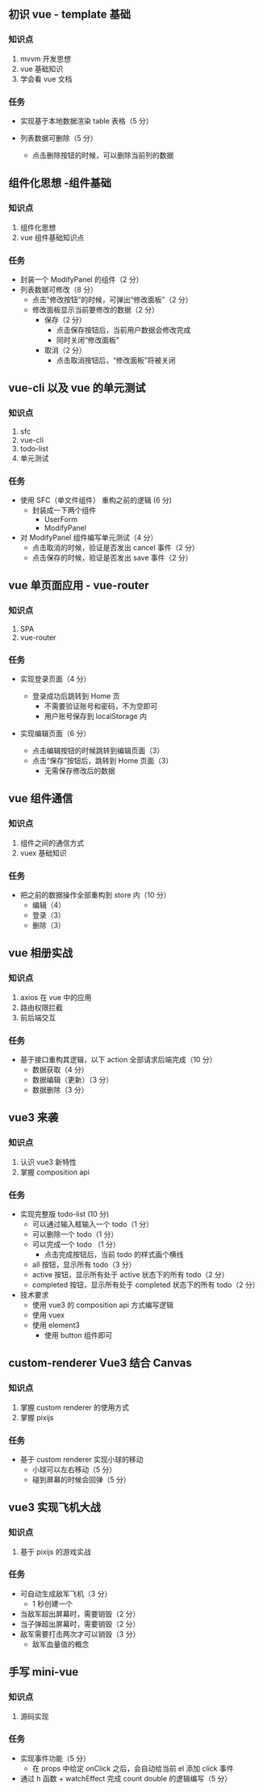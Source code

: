 ## 初识 vue - template 基础

### 知识点

1. mvvm 开发思想
2. vue 基础知识
3. 学会看 vue 文档

### 任务

- 实现基于本地数据渲染 table 表格（5 分）

- 列表数据可删除（5 分）

  - 点击删除按钮的时候，可以删除当前列的数据

## 组件化思想 -组件基础

### 知识点

1. 组件化思想
2. vue 组件基础知识点

### 任务

- 封装一个 ModifyPanel 的组件（2 分）
- 列表数据可修改（8 分）
  - 点击“修改按钮”的时候，可弹出“修改面板”（2 分）
  - 修改面板显示当前要修改的数据（2 分）
    - 保存（2 分）
      - 点击保存按钮后，当前用户数据会修改完成
      - 同时关闭“修改面板”
    - 取消（2 分）
      - 点击取消按钮后，“修改面板”将被关闭

## vue-cli 以及 vue 的单元测试

### 知识点

1. sfc
2. vue-cli
3. todo-list
4. 单元测试

### 任务

- 使用 SFC（单文件组件） 重构之前的逻辑 (6 分)
  - 封装成一下两个组件
    - UserForm
    - ModifyPanel
- 对 ModifyPanel 组件编写单元测试（4 分）
  - 点击取消的时候，验证是否发出 cancel 事件（2 分）
  - 点击保存的时候，验证是否发出 save 事件（2 分）

## vue 单页面应用 - vue-router

### 知识点

1. SPA
2. vue-router

### 任务

- 实现登录页面（4 分）

  - 登录成功后跳转到 Home 页
    - 不需要验证账号和密码，不为空即可
    - 用户账号保存到 localStorage 内

- 实现编辑页面（6 分）

  - 点击编辑按钮的时候跳转到编辑页面（3）
  - 点击“保存”按钮后，跳转到 Home 页面（3）
    - 无需保存修改后的数据

## vue 组件通信

### 知识点

1. 组件之间的通信方式
2. vuex 基础知识

### 任务

- 把之前的数据操作全部重构到 store 内（10 分）
  - 编辑（4）
  - 登录（3）
  - 删除（3）

## vue 相册实战

### 知识点

1. axios 在 vue 中的应用
2. 路由权限拦截
3. 前后端交互

### 任务

- 基于接口重构其逻辑，以下 action 全部请求后端完成（10 分）
  - 数据获取（4 分）
  - 数据编辑（更新）（3 分）
  - 数据删除（3 分）

## vue3 来袭

### 知识点

1. 认识 vue3 新特性
2. 掌握 composition api

### 任务

- 实现完整版 todo-list (10 分)
  - 可以通过输入框输入一个 todo（1 分）
  - 可以删除一个 todo（1 分）
  - 可以完成一个 todo （1 分）
    - 点击完成按钮后，当前 todo 的样式画个横线
  - all 按钮，显示所有 todo（3 分）
  - active 按钮，显示所有处于 active 状态下的所有 todo（2 分）
  - completed 按钮，显示所有处于 completed 状态下的所有 todo（2 分）
- 技术要求
  - 使用 vue3 的 composition api 方式编写逻辑
  - 使用 vuex
  - 使用 element3
    - 使用 button 组件即可

## custom-renderer Vue3 结合 Canvas

### 知识点

1. 掌握 custom renderer 的使用方式
2. 掌握 pixijs

### 任务

- 基于 custom renderer 实现小球的移动
  - 小球可以左右移动（5 分）
  - 碰到屏幕的时候会回弹（5 分）

## vue3 实现飞机大战

### 知识点

1. 基于 pixijs 的游戏实战

### 任务

- 可自动生成敌军飞机（3 分）
  - 1 秒创建一个
- 当敌军超出屏幕时，需要销毁（2 分）
- 当子弹超出屏幕时，需要销毁（2 分）
- 敌军需要打击两次才可以销毁（3 分）
  - 敌军血量值的概念

## 手写 mini-vue

### 知识点

1. 源码实现

### 任务

- 实现事件功能（5 分）
  - 在 props 中给定 onClick 之后，会自动给当前 el 添加 click 事件
- 通过 h 函数 + watchEffect 完成 count double 的逻辑编写（5 分）
